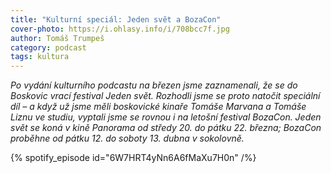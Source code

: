 ```yaml
---
title: "Kulturní speciál: Jeden svět a BozaCon"
cover-photo: https://i.ohlasy.info/i/708bcc7f.jpg
author: Tomáš Trumpeš
category: podcast
tags: kultura
---
```


_Po vydání kulturního podcastu na březen jsme zaznamenali, že se do Boskovic vrací festival Jeden svět. Rozhodli jsme se proto natočit speciální díl – a když už jsme měli boskovické kinaře Tomáše Marvana a Tomáše Liznu ve studiu, vyptali jsme se rovnou i na letošní festival BozaCon. Jeden svět se koná v kině Panorama od středy 20. do pátku 22. března; BozaCon proběhne od pátku 12. do soboty 13. dubna v sokolovně._

{% spotify_episode id="6W7HRT4yNn6A6fMaXu7H0n" /%}
